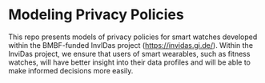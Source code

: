 # Modeling Privacy Policies
This repo presents models of privacy policies for smart watches developed within the BMBF-funded InvIDas project (https://invidas.gi.de/). Within the InviDas project, we ensure that users of smart wearables, such as fitness watches, will have better insight into their data profiles and will be able to make informed decisions more easily. 
